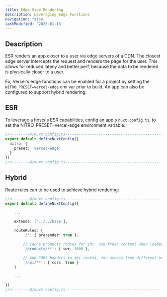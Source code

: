```yaml
---
title: Edge-Side Rendering
description: Leveraging Edge Functions
navigation: false
lastModified: '2025-01-13'
---
```


## Description

ESR renders an app closer to a user via edge servers of a CDN.  The closest edge server intercepts the request and renders the page for the user. This allows for reduced lateny and better perf, because the data to be rendered is physically closer to a user.

Ex, Vercel's edge functions can be enabled for a project by setting the `NITRO_PRESET=vercel-edge` env var prior to build.
An app can also be configured to support hybrid rendering.

## ESR

To leverage a hosts's ESR capabilities, config an app's `nuxt.config.ts`, to set the NITRO_PRESET=vercel-edge environment variable:

```ts
//<--------@/nuxt.config.ts---------------------------------------------------->
export default defineNuxtConfig({
  nitro: {
    preset: 'vercel-edge'
  }
})
//<--------@/nuxt.config.ts---------------------------------------------------->

```

## Hybrid

Route rules can to be used to achieve hybrid rendering:

```ts
//<--------@/nuxt.config.ts---------------------------------------------------->
export default defineNuxtConfig({

    ...

    extends: ['../../base'],

    routeRules: {
        '/': { prerender: true },

        // Cache products routes for 1hr, use fresh content when loaded
        '/products/**': { swr: 3600 },

        // Add CORS headers to api routes, for access from different origins
        '/api/**': { cors: true }
    }

    ...

})
//<--------@/nuxt.config.ts---------------------------------------------------->
```
